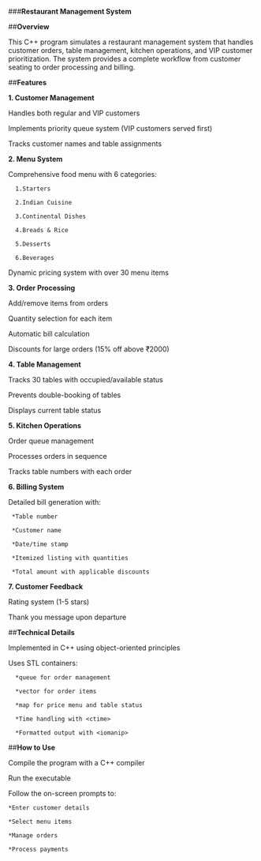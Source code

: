 ###**Restaurant Management System**

##**Overview**

This C++ program simulates a restaurant management system that handles customer orders, table management, kitchen operations, and VIP customer prioritization. The system provides a complete workflow from customer seating to order processing and billing.

##**Features**

**1. Customer Management**

Handles both regular and VIP customers

Implements priority queue system (VIP customers served first)

Tracks customer names and table assignments

**2. Menu System**

Comprehensive food menu with 6 categories:

      1.Starters

      2.Indian Cuisine

      3.Continental Dishes

      4.Breads & Rice

      5.Desserts

      6.Beverages

Dynamic pricing system with over 30 menu items

**3. Order Processing**

Add/remove items from orders

Quantity selection for each item

Automatic bill calculation

Discounts for large orders (15% off above ₹2000)

**4. Table Management**

Tracks 30 tables with occupied/available status

Prevents double-booking of tables

Displays current table status

**5. Kitchen Operations**

Order queue management

Processes orders in sequence

Tracks table numbers with each order

**6. Billing System**

Detailed bill generation with:

     *Table number

     *Customer name

     *Date/time stamp

     *Itemized listing with quantities

     *Total amount with applicable discounts

**7. Customer Feedback**

Rating system (1-5 stars)

Thank you message upon departure

##**Technical Details**

Implemented in C++ using object-oriented principles

Uses STL containers:

      *queue for order management

      *vector for order items

      *map for price menu and table status

      *Time handling with <ctime>

      *Formatted output with <iomanip>

##**How to Use**

Compile the program with a C++ compiler

Run the executable

Follow the on-screen prompts to:

    *Enter customer details

    *Select menu items

    *Manage orders

    *Process payments
